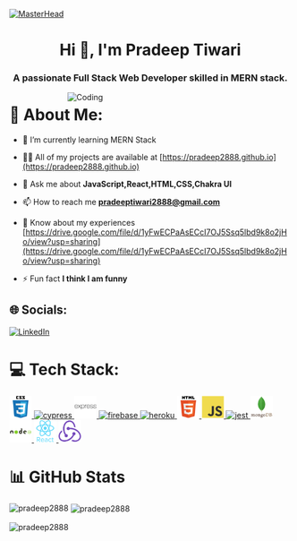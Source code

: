 [![MasterHead](https://cdn.pixabay.com/photo/2020/06/12/19/02/artificial-intelligence-5291510_1280.jpg)](https://Pradeep2888.github.io)
<h1 align="center">Hi 👋, I'm Pradeep Tiwari</h1>
<h3 align="center">A passionate Full Stack Web Developer skilled in MERN stack.</h3>
<img align="right" alt="Coding" width="400" src="https://cdn.dribbble.com/users/1162077/screenshots/3848914/programmer.gif"/>


# 💫 About Me:
- 🌱 I’m currently learning MERN Stack
- 👨‍💻 All of my projects are available at [https://pradeep2888.github.io](https://pradeep2888.github.io)

- 💬 Ask me about **JavaScript,React,HTML,CSS,Chakra UI**

- 📫 How to reach me **pradeeptiwari2888@gmail.com**

- 📄 Know about my experiences [https://drive.google.com/file/d/1yFwECPaAsECcI7OJ5Ssq5lbd9k8o2jHo/view?usp=sharing](https://drive.google.com/file/d/1yFwECPaAsECcI7OJ5Ssq5lbd9k8o2jHo/view?usp=sharing)

- ⚡ Fun fact **I think I am funny**

## 🌐 Socials:
[![LinkedIn](https://img.shields.io/badge/LinkedIn-%230077B5.svg?logo=linkedin&logoColor=white)](https://linkedin.com/in/pradeep-tiwari-1802a31b7/)

# 💻 Tech Stack:
<p align="left"> <a href="https://www.w3schools.com/css/" target="_blank" rel="noreferrer"> <img src="https://raw.githubusercontent.com/devicons/devicon/master/icons/css3/css3-original-wordmark.svg" alt="css3" width="40" height="40"/> </a> <a href="https://www.cypress.io" target="_blank" rel="noreferrer"> <img src="https://raw.githubusercontent.com/simple-icons/simple-icons/6e46ec1fc23b60c8fd0d2f2ff46db82e16dbd75f/icons/cypress.svg" alt="cypress" width="40" height="40"/> </a> <a href="https://expressjs.com" target="_blank" rel="noreferrer"> <img src="https://raw.githubusercontent.com/devicons/devicon/master/icons/express/express-original-wordmark.svg" alt="express" width="40" height="40"/> </a> <a href="https://firebase.google.com/" target="_blank" rel="noreferrer"> <img src="https://www.vectorlogo.zone/logos/firebase/firebase-icon.svg" alt="firebase" width="40" height="40"/> </a> <a href="https://heroku.com" target="_blank" rel="noreferrer"> <img src="https://www.vectorlogo.zone/logos/heroku/heroku-icon.svg" alt="heroku" width="40" height="40"/> </a> <a href="https://www.w3.org/html/" target="_blank" rel="noreferrer"> <img src="https://raw.githubusercontent.com/devicons/devicon/master/icons/html5/html5-original-wordmark.svg" alt="html5" width="40" height="40"/> </a> <a href="https://developer.mozilla.org/en-US/docs/Web/JavaScript" target="_blank" rel="noreferrer"> <img src="https://raw.githubusercontent.com/devicons/devicon/master/icons/javascript/javascript-original.svg" alt="javascript" width="40" height="40"/> </a> <a href="https://jestjs.io" target="_blank" rel="noreferrer"> <img src="https://www.vectorlogo.zone/logos/jestjsio/jestjsio-icon.svg" alt="jest" width="40" height="40"/> </a> <a href="https://www.mongodb.com/" target="_blank" rel="noreferrer"> <img src="https://raw.githubusercontent.com/devicons/devicon/master/icons/mongodb/mongodb-original-wordmark.svg" alt="mongodb" width="40" height="40"/> </a> <a href="https://nodejs.org" target="_blank" rel="noreferrer"> <img src="https://raw.githubusercontent.com/devicons/devicon/master/icons/nodejs/nodejs-original-wordmark.svg" alt="nodejs" width="40" height="40"/> </a> <a href="https://reactjs.org/" target="_blank" rel="noreferrer"> <img src="https://raw.githubusercontent.com/devicons/devicon/master/icons/react/react-original-wordmark.svg" alt="react" width="40" height="40"/> </a> <a href="https://redux.js.org" target="_blank" rel="noreferrer"> <img src="https://raw.githubusercontent.com/devicons/devicon/master/icons/redux/redux-original.svg" alt="redux" width="40" height="40"/> </a> </p>

# 📊 GitHub Stats

<p><img align="left" src="https://github-readme-stats.vercel.app/api/top-langs?username=pradeep2888&show_icons=true&locale=en&layout=compact" alt="pradeep2888" /></p>

<p>&nbsp;<img align="center" src="https://github-readme-stats.vercel.app/api?username=pradeep2888&show_icons=true&locale=en" alt="pradeep2888" /></p>

<p><img align="center" src="https://github-readme-streak-stats.herokuapp.com/?user=pradeep2888&" alt="pradeep2888" /></p>
